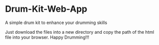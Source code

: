 # Drum-Kit-Web-App
A simple drum kit to enhance your drumming skills

Just download the files into a new directory and copy the path of the html file into your browser. 
Happy Drumming!!!
